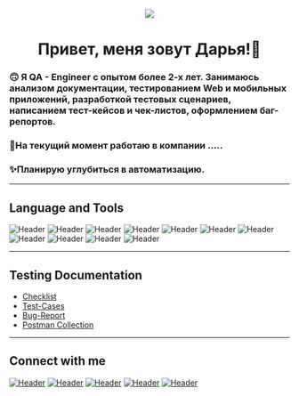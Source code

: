 <div align="center">
<img src="https://media.tenor.com/xqFAeIOa_aYAAAAC/type-computer.gif" align="center"/>
</div>  
  
# <div align="center">Привет, меня зовут Дарья!👋</div>  
### 🙃 Я  QA - Engineer с опытом более 2-х лет. Занимаюсь анализом документации, тестированием Web и мобильных приложений, разработкой тестовых сценариев, написанием тест-кейсов и чек-листов, оформлением баг-репортов. 
### 💼На текущий момент работаю в компании .....  
### ✨Планирую углубиться в автоматизацию.
____
 
   



## **Language and Tools**
![Header](https://img.shields.io/badge/Postman-090909?style=for-the-badge&logo=postman&logoColor=f76935)
![Header](https://img.shields.io/badge/Swagger-090909?style=for-the-badge&logo=swagger&logoColor=7ede2b)
![Header](https://img.shields.io/badge/Git-090909?style=for-the-badge&logo=git&logoColor=8cc4d7)
![Header](https://img.shields.io/badge/Figma-090909?style=for-the-badge&logo=figma&logoColor=7d5fa6)
![Header](https://img.shields.io/badge/MySQL-090909?style=for-the-badge&logo=mysql&logoColor=00618a)
![Header](https://img.shields.io/badge/DevTools-090909?style=for-the-badge&logo=googlechrome&logoColor=FF6600)
![Header](https://img.shields.io/badge/AndroidStudio-090909?style=for-the-badge&logo=androidstudio&logoColor=3ad07d)
![Header](https://img.shields.io/badge/Qase.io-090909?style=for-the-badge&logoColor=71b556)
![Header](https://img.shields.io/badge/CharlesProxy-090909?style=for-the-badge&logo=charlesproxy&logoColor=8cc4d7)
![Header](https://img.shields.io/badge/html&css-090909?style=for-the-badge)
![Header](https://img.shields.io/badge/linux-090909?style=for-the-badge&logo=linux&logoColor=ffff00 )
___

## **Testing Documentation**

- [Checklist](https://miro.com/app/board/uXjVM9vCk9w=/)
- [Test-Cases](https://github.com/DariaPaksyutkina-qa/Testing_Documentation/blob/main/Test-Cases.pdf)
- [Bug-Report](https://github.com/DariaPaksyutkina-qa/Testing_Documentation/blob/main/Bug-Report.pdf)
- [Postman Collection](https://github.com/DariaPaksyutkina-qa/Testing_Documentation/blob/main/Agent%20app.postman_collection.json)
 ___

## **Connect with me**
[![Header](https://img.shields.io/badge/Telegram-090909?style=for-the-badge&logo=telegram&logoColor=31a5db)](https://t.me/Daria_P_a)
[![Header](https://img.shields.io/badge/email-090909?style=for-the-badge&logo=mail.ru&logoColor=FF6600)](mailto:darpak1999@mail.ru)
[![Header](https://img.shields.io/badge/github-090909?style=for-the-badge&logo=github&logoColor=ffffff)](https://github.com/DariaPaksyutkina-qa)
[![Header](https://img.shields.io/badge/ВКонтакте-090909?style=for-the-badge&logo=vk&logoColor=0000ff)](https://m.vk.com/d.gbjg)
[![Header](https://img.shields.io/badge/WhatsApp-090909?style=for-the-badge&logo=WhatsApp&logoColor=008000)](https://wa.me/79068619740)


